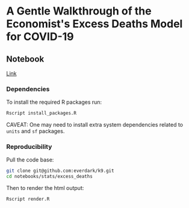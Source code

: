 # A Gentle Walkthrough of the Economist's Excess Deaths Model for COVID-19

## Notebook

[Link](https://everdark.github.io/k9/notebooks/stats/excess_deaths/excess_deaths.nb.html)

### Dependencies

To install the required R packages run:

```sh
Rscript install_packages.R
```

CAVEAT: One may need to install extra system dependencies related to `units` and `sf` packages.

### Reproducibility

Pull the code base:

```sh
git clone git@github.com:everdark/k9.git
cd notebooks/stats/excess_deaths
```

Then to render the html output:

```sh
Rscript render.R
```
